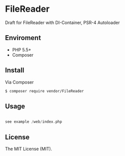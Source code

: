 # FileReader

Draft for FileReader with DI-Container, PSR-4 Autoloader


## Enviroment

* PHP 5.5+
* Composer


## Install

Via Composer

``` bash
$ composer require vendor/FileReader
```

## Usage

``` php

see example /web/index.php

```

## License

The MIT License (MIT).

